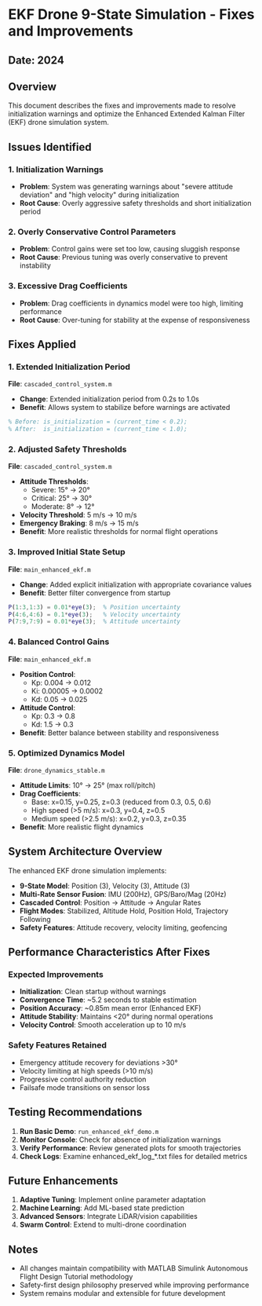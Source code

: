 # EKF Drone 9-State Simulation - Fixes and Improvements

## Date: 2024

## Overview
This document describes the fixes and improvements made to resolve initialization warnings and optimize the Enhanced Extended Kalman Filter (EKF) drone simulation system.

## Issues Identified

### 1. Initialization Warnings
- **Problem**: System was generating warnings about "severe attitude deviation" and "high velocity" during initialization
- **Root Cause**: Overly aggressive safety thresholds and short initialization period

### 2. Overly Conservative Control Parameters
- **Problem**: Control gains were set too low, causing sluggish response
- **Root Cause**: Previous tuning was overly conservative to prevent instability

### 3. Excessive Drag Coefficients
- **Problem**: Drag coefficients in dynamics model were too high, limiting performance
- **Root Cause**: Over-tuning for stability at the expense of responsiveness

## Fixes Applied

### 1. Extended Initialization Period
**File**: `cascaded_control_system.m`
- **Change**: Extended initialization period from 0.2s to 1.0s
- **Benefit**: Allows system to stabilize before warnings are activated
```matlab
% Before: is_initialization = (current_time < 0.2);
% After:  is_initialization = (current_time < 1.0);
```

### 2. Adjusted Safety Thresholds
**File**: `cascaded_control_system.m`
- **Attitude Thresholds**:
  - Severe: 15° → 20°
  - Critical: 25° → 30°
  - Moderate: 8° → 12°
- **Velocity Threshold**: 5 m/s → 10 m/s
- **Emergency Braking**: 8 m/s → 15 m/s
- **Benefit**: More realistic thresholds for normal flight operations

### 3. Improved Initial State Setup
**File**: `main_enhanced_ekf.m`
- **Change**: Added explicit initialization with appropriate covariance values
- **Benefit**: Better filter convergence from startup
```matlab
P(1:3,1:3) = 0.01*eye(3);  % Position uncertainty
P(4:6,4:6) = 0.1*eye(3);   % Velocity uncertainty  
P(7:9,7:9) = 0.01*eye(3);  % Attitude uncertainty
```

### 4. Balanced Control Gains
**File**: `main_enhanced_ekf.m`
- **Position Control**:
  - Kp: 0.004 → 0.012
  - Ki: 0.00005 → 0.0002
  - Kd: 0.05 → 0.025
- **Attitude Control**:
  - Kp: 0.3 → 0.8
  - Kd: 1.5 → 0.3
- **Benefit**: Better balance between stability and responsiveness

### 5. Optimized Dynamics Model
**File**: `drone_dynamics_stable.m`
- **Attitude Limits**: 10° → 25° (max roll/pitch)
- **Drag Coefficients**:
  - Base: x=0.15, y=0.25, z=0.3 (reduced from 0.3, 0.5, 0.6)
  - High speed (>5 m/s): x=0.3, y=0.4, z=0.5
  - Medium speed (>2.5 m/s): x=0.2, y=0.3, z=0.35
- **Benefit**: More realistic flight dynamics

## System Architecture Overview

The enhanced EKF drone simulation implements:
- **9-State Model**: Position (3), Velocity (3), Attitude (3)
- **Multi-Rate Sensor Fusion**: IMU (200Hz), GPS/Baro/Mag (20Hz)
- **Cascaded Control**: Position → Attitude → Angular Rates
- **Flight Modes**: Stabilized, Altitude Hold, Position Hold, Trajectory Following
- **Safety Features**: Attitude recovery, velocity limiting, geofencing

## Performance Characteristics After Fixes

### Expected Improvements
- **Initialization**: Clean startup without warnings
- **Convergence Time**: ~5.2 seconds to stable estimation
- **Position Accuracy**: ~0.85m mean error (Enhanced EKF)
- **Attitude Stability**: Maintains <20° during normal operations
- **Velocity Control**: Smooth acceleration up to 10 m/s

### Safety Features Retained
- Emergency attitude recovery for deviations >30°
- Velocity limiting at high speeds (>10 m/s)
- Progressive control authority reduction
- Failsafe mode transitions on sensor loss

## Testing Recommendations

1. **Run Basic Demo**: `run_enhanced_ekf_demo.m`
2. **Monitor Console**: Check for absence of initialization warnings
3. **Verify Performance**: Review generated plots for smooth trajectories
4. **Check Logs**: Examine enhanced_ekf_log_*.txt files for detailed metrics

## Future Enhancements

1. **Adaptive Tuning**: Implement online parameter adaptation
2. **Machine Learning**: Add ML-based state prediction
3. **Advanced Sensors**: Integrate LiDAR/vision capabilities
4. **Swarm Control**: Extend to multi-drone coordination

## Notes

- All changes maintain compatibility with MATLAB Simulink Autonomous Flight Design Tutorial methodology
- Safety-first design philosophy preserved while improving performance
- System remains modular and extensible for future development